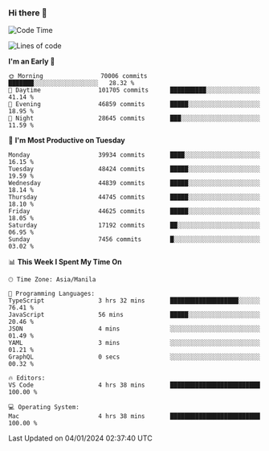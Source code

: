 ### Hi there 👋

<!--START_SECTION:waka-->
![Code Time](http://img.shields.io/badge/Code%20Time-4%2C656%20hrs%2017%20mins-blue)

![Lines of code](https://img.shields.io/badge/From%20Hello%20World%20I%27ve%20Written-107.4%20million%20lines%20of%20code-blue)

**I'm an Early 🐤** 

```text
🌞 Morning                70006 commits       ███████░░░░░░░░░░░░░░░░░░   28.32 % 
🌆 Daytime                101705 commits      ██████████░░░░░░░░░░░░░░░   41.14 % 
🌃 Evening                46859 commits       █████░░░░░░░░░░░░░░░░░░░░   18.95 % 
🌙 Night                  28645 commits       ███░░░░░░░░░░░░░░░░░░░░░░   11.59 % 
```
📅 **I'm Most Productive on Tuesday** 

```text
Monday                   39934 commits       ████░░░░░░░░░░░░░░░░░░░░░   16.15 % 
Tuesday                  48424 commits       █████░░░░░░░░░░░░░░░░░░░░   19.59 % 
Wednesday                44839 commits       █████░░░░░░░░░░░░░░░░░░░░   18.14 % 
Thursday                 44745 commits       █████░░░░░░░░░░░░░░░░░░░░   18.10 % 
Friday                   44625 commits       █████░░░░░░░░░░░░░░░░░░░░   18.05 % 
Saturday                 17192 commits       ██░░░░░░░░░░░░░░░░░░░░░░░   06.95 % 
Sunday                   7456 commits        █░░░░░░░░░░░░░░░░░░░░░░░░   03.02 % 
```


📊 **This Week I Spent My Time On** 

```text
🕑︎ Time Zone: Asia/Manila

💬 Programming Languages: 
TypeScript               3 hrs 32 mins       ███████████████████░░░░░░   76.41 % 
JavaScript               56 mins             █████░░░░░░░░░░░░░░░░░░░░   20.46 % 
JSON                     4 mins              ░░░░░░░░░░░░░░░░░░░░░░░░░   01.49 % 
YAML                     3 mins              ░░░░░░░░░░░░░░░░░░░░░░░░░   01.21 % 
GraphQL                  0 secs              ░░░░░░░░░░░░░░░░░░░░░░░░░   00.32 % 

🔥 Editors: 
VS Code                  4 hrs 38 mins       █████████████████████████   100.00 % 

💻 Operating System: 
Mac                      4 hrs 38 mins       █████████████████████████   100.00 % 
```


 Last Updated on 04/01/2024 02:37:40 UTC
<!--END_SECTION:waka-->


<!--
**rad182/rad182** is a ✨ _special_ ✨ repository because its `README.md` (this file) appears on your GitHub profile.

Here are some ideas to get you started:

- 🔭 I’m currently working on ...
- 🌱 I’m currently learning ...
- 👯 I’m looking to collaborate on ...
- 🤔 I’m looking for help with ...
- 💬 Ask me about ...
- 📫 How to reach me: ...
- 😄 Pronouns: ...
- ⚡ Fun fact: ...
-->
